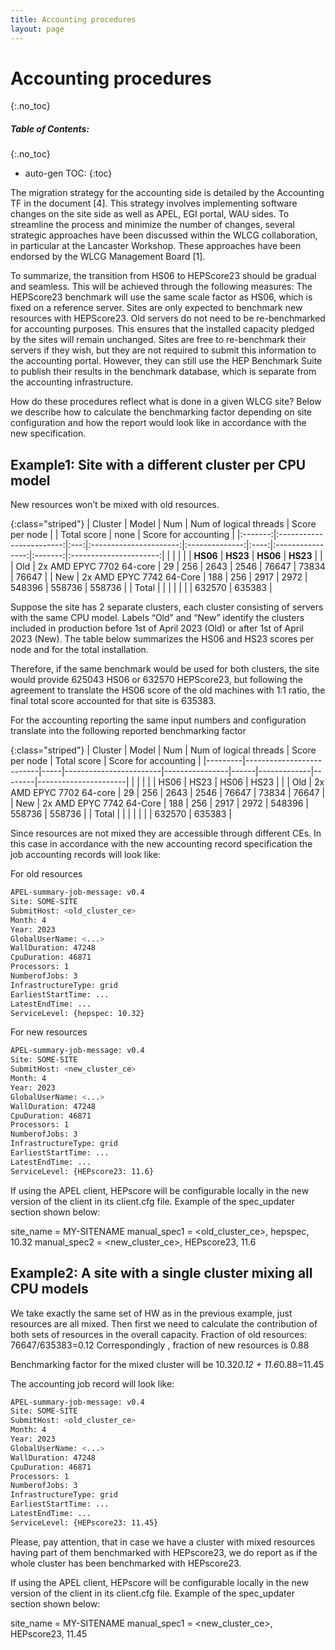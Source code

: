 ```yaml
---
title: Accounting procedures
layout: page
---
```


# Accounting procedures
{:.no_toc}

##### Table of Contents:
{:.no_toc}
* auto-gen TOC:
{:toc}


The migration strategy for the accounting side is detailed by the Accounting TF in the document [4]. This strategy involves implementing software changes on the site side as well as  APEL, EGI portal, WAU sides. To streamline the process and minimize the number of changes, several strategic approaches have been discussed within the WLCG collaboration, in particular at the Lancaster Workshop. These approaches have been endorsed by the WLCG Management Board [1].

To summarize, the transition from HS06 to HEPScore23 should be gradual and seamless. This will be achieved through the following measures:
The HEPScore23 benchmark will use the same scale factor as HS06, which is fixed on a reference server.
Sites are only expected to benchmark new resources with HEPScore23. Old servers do not need to be re-benchmarked for accounting purposes. This ensures that the installed capacity pledged by the sites will remain unchanged.
Sites are free to re-benchmark their servers if they wish, but they are not required to submit this information to the accounting portal. However, they can still use the HEP Benchmark Suite to publish their results in the benchmark database, which is separate from the accounting infrastructure.

How do these procedures reflect what is done in a given WLCG site?
Below we describe how to calculate the benchmarking factor depending on site configuration and how the report would look like in accordance with the new specification.

## Example1: Site with a different cluster per CPU model
New resources won’t be mixed with old resources. 

{:class="striped"}
| Cluster | Model                    | Num | Num of logical threads | Score per node |  |   Total score    | none    | Score for accounting |
|:-------:|:------------------------:|:---:|:----------------------:|:--------------:|:----:|:----------------:|:-------:|:----------------------:|
|         |                          |     |                        | **HS06**       | **HS23** | **HS06**       | **HS23**   |                      |
| Old     | 2x AMD EPYC 7702 64-core |  29 |                    256 |           2643 | 2546 |       76647 |  73834 |                76647 |
| New     | 2x AMD EPYC 7742 64-Core | 188 |                    256 |           2917 | 2972 |      548396 | 558736 |               558736 |
| Total   |                          |     |                        |                |      |             | 632570 |               635383 |



Suppose the site has 2 separate clusters, each cluster consisting of servers with the same CPU model. Labels “Old” and “New” identify the clusters included in production before 1st of April 2023 (Old) or after 1st of April 2023 (New). The table below summarizes the HS06 and HS23 scores per node and for the total installation.

Therefore, if the same benchmark would be used for both clusters, the site would provide 625043 HS06 or 632570 HEPScore23, but following the  agreement to translate the HS06 score of the old machines with 1:1 ratio, the final total score accounted for that site is 635383.

For the accounting reporting the same input numbers and configuration translate into the following reported benchmarking factor

{:class="striped"}
| Cluster | Model                    | Num | Num of logical threads | <td colspan=2> Score per node | <td colspan=2>  Total score   | Score for accounting |
|---------|--------------------------|-----|------------------------|----------------|------|-------------|--------|----------------------|
|         |                          |     |                        | HS06           | HS23 | HS06        | HS23   |                      |
| Old     | 2x AMD EPYC 7702 64-core |  29 |                    256 |           2643 | 2546 |       76647 |  73834 |                76647 |
| New     | 2x AMD EPYC 7742 64-Core | 188 |                    256 |           2917 | 2972 |      548396 | 558736 |               558736 |
| Total   |                          |     |                        |                |      |             | 632570 |               635383 |



Since resources are not mixed  they are accessible through different CEs. In this case in accordance with the new accounting record specification the job accounting records will look like:

For old resources


```sh
APEL-summary-job-message: v0.4
Site: SOME-SITE
SubmitHost: <old_cluster_ce>
Month: 4
Year: 2023
GlobalUserName: <...>
WallDuration: 47248
CpuDuration: 46871
Processors: 1
NumberofJobs: 3
InfrastructureType: grid
EarliestStartTime: ...
LatestEndTime: ...
ServiceLevel: {hepspec: 10.32}
```

For new resources


```sh
APEL-summary-job-message: v0.4
Site: SOME-SITE
SubmitHost: <new_cluster_ce>
Month: 4
Year: 2023
GlobalUserName: <...>
WallDuration: 47248
CpuDuration: 46871
Processors: 1
NumberofJobs: 3
InfrastructureType: grid
EarliestStartTime: ...
LatestEndTime: ...
ServiceLevel: {HEPscore23: 11.6}
```

If using the APEL client, HEPscore will be configurable locally in the new version of the client in its client.cfg file. Example of the spec_updater section shown below:

site_name = MY-SITENAME
manual_spec1 = <old_cluster_ce>, hepspec, 10.32
manual_spec2 = <new_cluster_ce>, HEPscore23, 11.6



## Example2: A site with a single cluster mixing all CPU models

We take exactly the same set of HW as in the previous example, just resources are all mixed.
Then first we need to calculate the contribution of both sets of resources in the overall capacity.
Fraction of old resources:
76647/635383=0.12
Correspondingly , fraction of new resources is 0.88

Benchmarking factor for the mixed cluster will be  10.32*0.12 + 11.6*0.88=11.45

The accounting job record will look like:


```sh
APEL-summary-job-message: v0.4
Site: SOME-SITE
SubmitHost: <old_cluster_ce>
Month: 4
Year: 2023
GlobalUserName: <...>
WallDuration: 47248
CpuDuration: 46871
Processors: 1
NumberofJobs: 3
InfrastructureType: grid
EarliestStartTime: ...
LatestEndTime: ...
ServiceLevel: {HEPscore23: 11.45}
```

Please, pay attention, that in case we have a cluster with mixed resources having part of them benchmarked with HEPscore23, we do report as if the whole cluster has been benchmarked with HEPscore23.

If using the APEL client, HEPscore will be configurable locally in the new version of the client in its client.cfg file. Example of the spec_updater section shown below:

site_name = MY-SITENAME
manual_spec1 = <new_cluster_ce>, HEPscore23, 11.45
